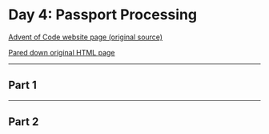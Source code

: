 # Day 4: Passport Processing

[Advent of Code website page (original source)](https://adventofcode.com/2020/day/4)

[Pared down original HTML page](Day4_AdventofCode2020.html)

---

## Part 1

<!-- TODO: -->

---

## Part 2

<!-- TODO: -->
